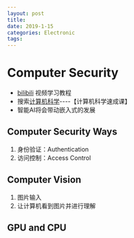 ```yaml
---
layout: post
title: 
date: 2019-1-15
categories: Electronic
tags: 
---
```


# Computer Security

+ [bilibili](https://www.bilibili.com/)  视频学习教程
+ 搜索[计算机科学](https://search.bilibili.com/all?keyword=%E8%AE%A1%E7%AE%97%E6%9C%BA%E7%A7%91%E5%AD%A6&from_source=banner_search)----【计算机科学速成课】
+ 智能AI将会带动嵌入式的发展

## Computer  Security  Ways

1. 身份验证：Authentication
2. 访问控制：Access Control

## Computer Vision

1. 图片输入
2. 让计算机看到图片并进行理解

## GPU and CPU